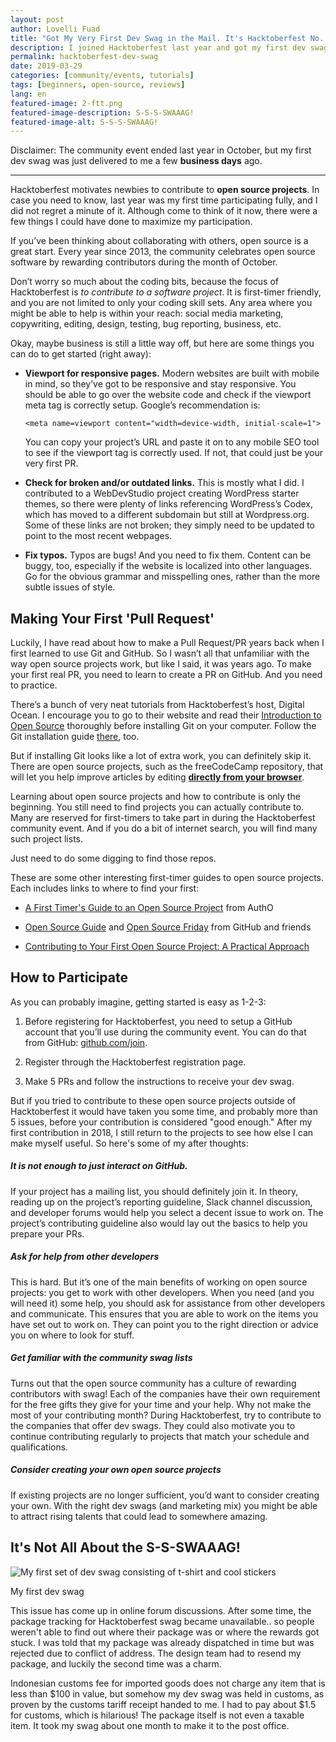 ```yaml
---
layout: post
author: Lovelli Fuad
title: "Got My Very First Dev Swag in the Mail. It's Hacktoberfest No. 5!"
description: I joined Hacktoberfest last year and got my first dev swag this year. You too can take part in this community event this October. 
permalink: hacktoberfest-dev-swag
date: 2019-03-29
categories: [community/events, tutorials]
tags: [beginners, open-source, reviews]
lang: en
featured-image: 2-ftt.png
featured-image-description: S-S-S-SWAAAG!
featured-image-alt: S-S-S-SWAAAG!
---
```


Disclaimer: The community event ended last year in October, but my first dev swag was just delivered to me a few **business days** ago.

---

Hacktoberfest motivates newbies to contribute to **open source projects**. In case you need to know, last year was my first time participating fully, and I did not regret a minute of it. Although come to think of it now, there were a few things I could have done to maximize my participation. 

If you’ve been thinking about collaborating with others, open source is a great start. Every year since 2013, the community celebrates open source software by rewarding contributors during the month of October. 

Don’t worry so much about the coding bits, because the focus of Hacktoberfest is *to contribute to a software project*. It is first-timer friendly, and you are not limited to only your coding skill sets. Any area where you might be able to help is within your reach: social media marketing, copywriting, editing, design, testing, bug reporting, business, etc.

Okay, maybe business is still a little way off, but here are some things you can do to get started (right away):


* **Viewport for responsive pages.** Modern websites are built with mobile in mind, so they’ve got to be responsive and stay responsive. You should be able to go over the website code and check if the viewport meta tag is correctly setup. Google’s recommendation is: 

  ```<meta name=viewport content="width=device-width, initial-scale=1">```

  You can copy your project’s URL and paste it on to any mobile SEO tool to see if the viewport tag is correctly used. If not, that could just be your very first PR. 

* **Check for broken and/or outdated links.** This is mostly what I did. I contributed to a WebDevStudio project creating WordPress starter themes, so there were plenty of links referencing WordPress’s Codex, which has moved to a different subdomain but still at Wordpress.org. Some of these links are not broken; they simply need to be updated to point to the most recent webpages. 

* **Fix typos.** Typos are bugs! And you need to fix them. Content can be buggy, too, especially if the website is localized into other languages. Go for the obvious grammar and misspelling ones, rather than the more subtle issues of style. 

## Making Your First 'Pull Request'

Luckily, I have read about how to make a Pull Request/PR years back when I first learned to use Git and GitHub. So I wasn’t all that unfamiliar with the way open source projects work, but like I said, it was years ago. To make your first real PR, you need to learn to create a PR on GitHub. And you need to practice. 

There’s a bunch of very neat tutorials from Hacktoberfest’s host, Digital Ocean. I encourage you to go to their website and read their [Introduction to Open Source](https://www.digitalocean.com/community/tutorial_series/an-introduction-to-open-source) thoroughly before installing Git on your computer. Follow the Git installation guide [there](https://www.digitalocean.com/community/tutorials/how-to-contribute-to-open-source-getting-started-with-git#contributing-to-open-source-projects), too. 

But if installing Git looks like a lot of extra work, you can definitely skip it. There are open source projects, such as the freeCodeCamp repository, that will let you help improve articles by editing **[directly from your browser](https://medium.freecodecamp.org/hacktoberfest-2018-how-you-can-get-your-free-shirt-even-if-youre-new-to-coding-96080dd0b01b)**. 

Learning about open source projects and how to contribute is only the beginning. You still need to find projects you can actually contribute to. Many are reserved for first-timers to take part in during the Hacktoberfest community event. And if you do a bit of internet search, you will find many such project lists.

Just need to do some digging to find those repos. 

These are some other interesting first-timer guides to open source projects. Each includes links to where to find your first:

* [A First Timer's Guide to an Open Source Project](https://auth0.com/blog/a-first-timers-guide-to-an-open-source-project/)  from AuthO

* [Open Source Guide](https://opensource.guide/) and [Open Source Friday](https://opensourcefriday.com/#participate) from GitHub and friends

* [Contributing to Your First Open Source Project: A Practical Approach](https://blog.devcenter.co/contributing-to-your-first-open-source-project-a-practical-approach-1928c4cbdae)

## How to Participate

As you can probably imagine, getting started is easy as 1-2-3: 

1.	Before registering for Hacktoberfest, you need to setup a GitHub account that you’ll use during the community event. You can do that from GitHub: [github.com/join](https://github.com/join).

2.	Register through the Hacktoberfest registration page. 

3.	Make 5 PRs and follow the instructions to receive your dev swag. 

But if you tried to contribute to these open source projects outside of Hacktoberfest it would have taken you some time, and probably more than 5 issues, before your contribution is considered "good enough." After my first contribution in 2018, I still return to the projects to see how else I can make myself useful. So here's some of my after thoughts:

##### It is not enough to just interact on GitHub. 

If your project has a mailing list, you should definitely join it. In theory, reading up on the project’s reporting guideline, Slack channel discussion, and developer forums would help you select a decent issue to work on. The project’s contributing guideline also would lay out the basics to help you prepare your PRs. 

##### Ask for help from other developers

This is hard. But it’s one of the main benefits of working on open source projects: you get to work with other developers. When you need (and you will need it) some help, you should ask for assistance from other developers and communicate. This ensures that you are able to work on the items you have set out to work on. They can point you to the right direction or advice you on where to look for stuff. 

##### Get familiar with the community swag lists

Turns out that the open source community has a culture of rewarding contributors with swag! Each of the companies have their own requirement for the free gifts they give for your time and your help. Why not make the most of your contributing month? During Hacktoberfest, try to contribute to the companies that offer dev swags. They could also motivate you to continue contributing regularly to projects that match your schedule and qualifications. 

##### Consider creating your own open source projects

If existing projects are no longer sufficient, you’d want to consider creating your own. With the right dev swags (and marketing mix) you might be able to attract rising talents that could lead to somewhere amazing. 

## It's Not All About the S-S-SWAAAG!

![My first set of dev swag consisting of t-shirt and cool stickers](/assets/image/2-ftt.png)
<p class="alpha">My first dev swag</p> 

This issue has come up in online forum discussions. After some time, the package tracking for Hacktoberfest swag became unavailable.. so people weren't able to find out where their package was or where the rewards got stuck. I was told that my package was already dispatched in time but was rejected due to conflict of address. The design team had to resend my package, and luckily the second time was a charm. 

Indonesian customs fee for imported goods does not charge any item that is less than $100 in value, but somehow my dev swag was held in customs, as proven by the customs tariff receipt handed to me. I had to pay about $1.5 for customs, which is hilarious! The package itself is not even a taxable item. It took my swag about one month to make it to the post office.  

